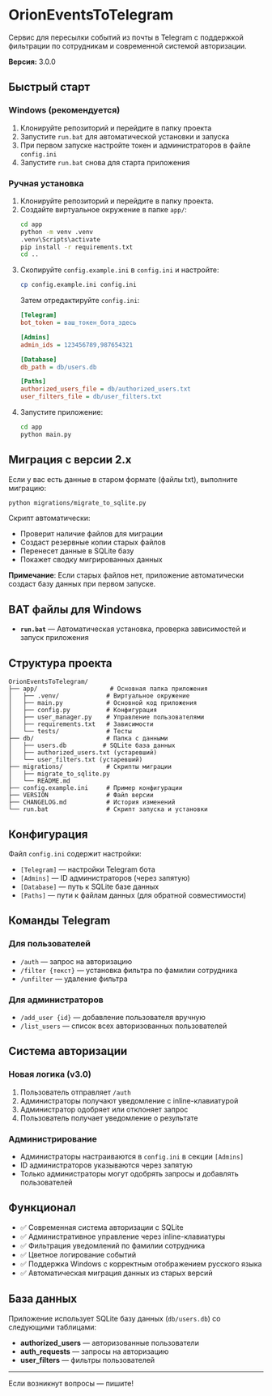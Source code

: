 # OrionEventsToTelegram

Сервис для пересылки событий из почты в Telegram с поддержкой фильтрации по сотрудникам и современной системой авторизации.

**Версия:** 3.0.0

## Быстрый старт

### Windows (рекомендуется)
1. Клонируйте репозиторий и перейдите в папку проекта
2. Запустите `run.bat` для автоматической установки и запуска
3. При первом запуске настройте токен и администраторов в файле `config.ini`
4. Запустите `run.bat` снова для старта приложения

### Ручная установка
1. Клонируйте репозиторий и перейдите в папку проекта.
2. Создайте виртуальное окружение в папке `app/`:
   ```bash
   cd app
   python -m venv .venv
   .venv\Scripts\activate
   pip install -r requirements.txt
   cd ..
   ```
3. Скопируйте `config.example.ini` в `config.ini` и настройте:
   ```bash
   cp config.example.ini config.ini
   ```
   Затем отредактируйте `config.ini`:
   ```ini
   [Telegram]
   bot_token = ваш_токен_бота_здесь
   
   [Admins]
   admin_ids = 123456789,987654321
   
   [Database]
   db_path = db/users.db
   
   [Paths]
   authorized_users_file = db/authorized_users.txt
   user_filters_file = db/user_filters.txt
   ```
4. Запустите приложение:
   ```bash
   cd app
   python main.py
   ```

## Миграция с версии 2.x

Если у вас есть данные в старом формате (файлы txt), выполните миграцию:

```bash
python migrations/migrate_to_sqlite.py
```

Скрипт автоматически:
- Проверит наличие файлов для миграции
- Создаст резервные копии старых файлов
- Перенесет данные в SQLite базу
- Покажет сводку мигрированных данных

**Примечание**: Если старых файлов нет, приложение автоматически создаст базу данных при первом запуске.

## BAT файлы для Windows

- **`run.bat`** — Автоматическая установка, проверка зависимостей и запуск приложения

## Структура проекта
```
OrionEventsToTelegram/
├── app/                    # Основная папка приложения
│   ├── .venv/             # Виртуальное окружение
│   ├── main.py            # Основной код приложения
│   ├── config.py          # Конфигурация
│   ├── user_manager.py    # Управление пользователями
│   ├── requirements.txt   # Зависимости
│   └── tests/             # Тесты
├── db/                    # Папка с данными
│   ├── users.db          # SQLite база данных
│   ├── authorized_users.txt (устаревший)
│   └── user_filters.txt (устаревший)
├── migrations/            # Скрипты миграции
│   ├── migrate_to_sqlite.py
│   └── README.md
├── config.example.ini     # Пример конфигурации
├── VERSION                # Файл версии
├── CHANGELOG.md           # История изменений
└── run.bat                # Скрипт запуска и установки
```

## Конфигурация
Файл `config.ini` содержит настройки:
- `[Telegram]` — настройки Telegram бота
- `[Admins]` — ID администраторов (через запятую)
- `[Database]` — путь к SQLite базе данных
- `[Paths]` — пути к файлам данных (для обратной совместимости)

## Команды Telegram

### Для пользователей
- `/auth` — запрос на авторизацию
- `/filter {текст}` — установка фильтра по фамилии сотрудника
- `/unfilter` — удаление фильтра

### Для администраторов
- `/add_user {id}` — добавление пользователя вручную
- `/list_users` — список всех авторизованных пользователей

## Система авторизации

### Новая логика (v3.0)
1. Пользователь отправляет `/auth`
2. Администраторы получают уведомление с inline-клавиатурой
3. Администратор одобряет или отклоняет запрос
4. Пользователь получает уведомление о результате

### Администрирование
- Администраторы настраиваются в `config.ini` в секции `[Admins]`
- ID администраторов указываются через запятую
- Только администраторы могут одобрять запросы и добавлять пользователей

## Функционал
- ✅ Современная система авторизации с SQLite
- ✅ Административное управление через inline-клавиатуры
- ✅ Фильтрация уведомлений по фамилии сотрудника
- ✅ Цветное логирование событий
- ✅ Поддержка Windows с корректным отображением русского языка
- ✅ Автоматическая миграция данных из старых версий

## База данных

Приложение использует SQLite базу данных (`db/users.db`) со следующими таблицами:

- **authorized_users** — авторизованные пользователи
- **auth_requests** — запросы на авторизацию
- **user_filters** — фильтры пользователей

---

Если возникнут вопросы — пишите! 